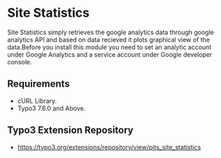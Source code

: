 # Site Statistics

Site Statistics simply retrieves the google analytics data through google analytics API and based on data recieved it plots graphical view of the data.Before you install this module you need to set an analytic account under Google Analytics and a service account under Google developer console.

Requirements
------------
- cURL Library.
- Typo3 7.6.0 and Above.

Typo3 Extension Repository
------------
- https://typo3.org/extensions/repository/view/pits_site_statistics